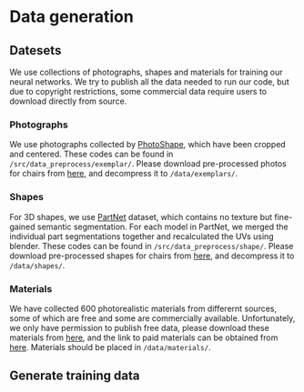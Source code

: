 # Data generation

## Datesets
We use collections of photographs, shapes and materials for training our neural networks. We try to publish all the data needed to run our code, but due to copyright restrictions, some commercial data require users to download directly from source.
### Photographs
We use photographs collected by [PhotoShape](https://github.com/keunhong/photoshape#exemplar-images), which have been cropped and centered. These codes can be found in `/src/data_preprocess/exemplar/`. 
Please download pre-processed photos for chairs from [here](url-to-exemplar), and decompress it to `/data/exemplars/`.
### Shapes
For 3D shapes, we use [PartNet](https://partnet.cs.stanford.edu/) dataset, which contains no texture but fine-gained semantic segmentation. For each model in PartNet, we merged the individual part segmentations together and recalculated the UVs using blender. These codes can be found in `/src/data_preprocess/shape/`.
Please download pre-processed shapes for chairs from [here](url-to-shape), and decompress it to `/data/shapes/`.
### Materials
We have collected 600 photorealistic materials from differernt sources, some of which are free and some are commercially available. Unfortunately, we only have permission to publish free data, please download these materials from [here](), and the link to paid materials can be obtained from [here](). Materials should be placed in `/data/materials/`.

## Generate training data